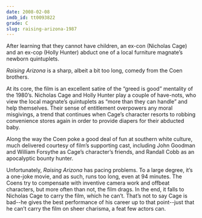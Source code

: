```yaml
---
date: 2008-02-08
imdb_id: tt0093822
grade: C
slug: raising-arizona-1987
---
```


After learning that they cannot have children, an ex-con (Nicholas Cage) and an ex-cop (Holly Hunter) abduct one of a local furniture magnate’s newborn quintuplets.

_Raising Arizona_ is a sharp, albeit a bit too long, comedy from the Coen brothers.

At its core, the film is an excellent satire of the “greed is good” mentality of the 1980’s. Nicholas Cage and Holly Hunter play a couple of have-nots, who view the local magnate’s quintuplets as “more than they can handle” and help themselves. Their sense of entitlement overpowers any moral misgivings, a trend that continues when Cage’s character resorts to robbing convenience stores again in order to provide diapers for their abducted baby.

Along the way the Coen poke a good deal of fun at southern white culture, much delivered courtesy of film’s supporting cast, including John Goodman and William Forsythe as Cage’s character’s friends, and Randall Cobb as an apocalyptic bounty hunter.

Unfortunately, _Raising Arizona_ has pacing problems. To a large degree, it’s a one-joke movie, and as such, runs too long, even at 94 minutes. The Coens try to compensate with inventive camera work and offbeat characters, but more often than not, the film drags. In the end, it falls to Nicholas Cage to carry the film, which he can’t. That’s not to say Cage is bad--he gives the best performance of his career up to that point--just that he can’t carry the film on sheer charisma, a feat few actors can.
